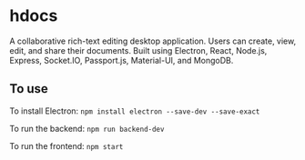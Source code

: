 # hdocs
A collaborative rich-text editing desktop application. Users can create, view, edit, and share their documents. Built using Electron, React, Node.js, Express, Socket.IO, Passport.js, Material-UI, and MongoDB.

<h2>To use</h2>

To install Electron: ```npm install electron --save-dev --save-exact```

To run the backend: ```npm run backend-dev```

To run the frontend: ```npm start```
